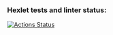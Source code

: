 ### Hexlet tests and linter status:
[![Actions Status](https://github.com/Tatiana28/java-project-lvl1/workflows/hexlet-check/badge.svg)](https://github.com/Tatiana28/java-project-lvl1/actions)